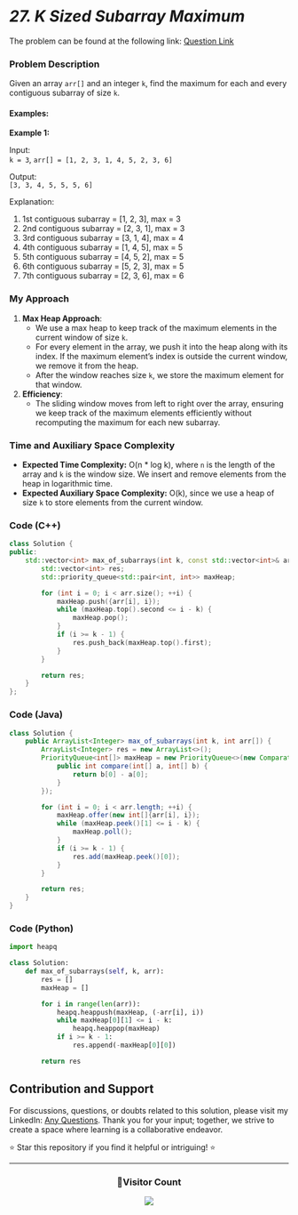 # _27. K Sized Subarray Maximum_

The problem can be found at the following link: [Question Link](https://www.geeksforgeeks.org/problems/maximum-of-all-subarrays-of-size-k3101/1)

### Problem Description

Given an array `arr[]` and an integer `k`, find the maximum for each and every contiguous subarray of size `k`.

#### Examples:

**Example 1:**

Input:  
`k = 3`, `arr[] = [1, 2, 3, 1, 4, 5, 2, 3, 6]`

Output:  
`[3, 3, 4, 5, 5, 5, 6]`

Explanation:

1. 1st contiguous subarray = [1, 2, 3], max = 3
2. 2nd contiguous subarray = [2, 3, 1], max = 3
3. 3rd contiguous subarray = [3, 1, 4], max = 4
4. 4th contiguous subarray = [1, 4, 5], max = 5
5. 5th contiguous subarray = [4, 5, 2], max = 5
6. 6th contiguous subarray = [5, 2, 3], max = 5
7. 7th contiguous subarray = [2, 3, 6], max = 6

### My Approach

1. **Max Heap Approach**:
   - We use a max heap to keep track of the maximum elements in the current window of size `k`.
   - For every element in the array, we push it into the heap along with its index. If the maximum element’s index is outside the current window, we remove it from the heap.
   - After the window reaches size `k`, we store the maximum element for that window.
2. **Efficiency**:
   - The sliding window moves from left to right over the array, ensuring we keep track of the maximum elements efficiently without recomputing the maximum for each new subarray.

### Time and Auxiliary Space Complexity

- **Expected Time Complexity:** O(n \* log k), where `n` is the length of the array and `k` is the window size. We insert and remove elements from the heap in logarithmic time.
- **Expected Auxiliary Space Complexity:** O(k), since we use a heap of size `k` to store elements from the current window.

### Code (C++)

```cpp
class Solution {
public:
    std::vector<int> max_of_subarrays(int k, const std::vector<int>& arr) {
        std::vector<int> res;
        std::priority_queue<std::pair<int, int>> maxHeap;

        for (int i = 0; i < arr.size(); ++i) {
            maxHeap.push({arr[i], i});
            while (maxHeap.top().second <= i - k) {
                maxHeap.pop();
            }
            if (i >= k - 1) {
                res.push_back(maxHeap.top().first);
            }
        }

        return res;
    }
};
```

### Code (Java)

```java
class Solution {
    public ArrayList<Integer> max_of_subarrays(int k, int arr[]) {
        ArrayList<Integer> res = new ArrayList<>();
        PriorityQueue<int[]> maxHeap = new PriorityQueue<>(new Comparator<int[]>() {
            public int compare(int[] a, int[] b) {
                return b[0] - a[0];
            }
        });

        for (int i = 0; i < arr.length; ++i) {
            maxHeap.offer(new int[]{arr[i], i});
            while (maxHeap.peek()[1] <= i - k) {
                maxHeap.poll();
            }
            if (i >= k - 1) {
                res.add(maxHeap.peek()[0]);
            }
        }

        return res;
    }
}
```

### Code (Python)

```python
import heapq

class Solution:
    def max_of_subarrays(self, k, arr):
        res = []
        maxHeap = []

        for i in range(len(arr)):
            heapq.heappush(maxHeap, (-arr[i], i))
            while maxHeap[0][1] <= i - k:
                heapq.heappop(maxHeap)
            if i >= k - 1:
                res.append(-maxHeap[0][0])

        return res
```

## Contribution and Support

For discussions, questions, or doubts related to this solution, please visit my LinkedIn: [Any Questions](https://www.linkedin.com/in/patel-hetkumar-sandipbhai-8b110525a/). Thank you for your input; together, we strive to create a space where learning is a collaborative endeavor.

⭐ Star this repository if you find it helpful or intriguing! ⭐

---

<div align=center>
  <h3><b>📍Visitor Count</b></h3>
</div>

<p align="center" >   
  <img src="https://profile-counter.glitch.me/Hunterdii/count.svg" />  
</p>
